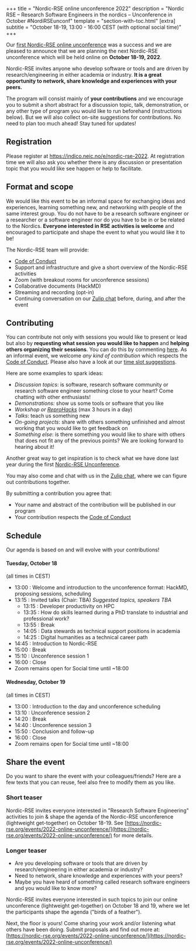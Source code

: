 +++
title = "Nordic-RSE online unconference 2022"
description = "Nordic RSE – Research Software Engineers in the nordics – Unconference in October #NordiRSEunconf"
template = "section-with-toc.html"
[extra]
subtitle = "October 18-19, 13:00 - 16:00 CEST (with optional social time)"
+++

Our [first Nordic-RSE online unconference](/events/2021-online-unconference)
was a success and we are pleased to announce that we are planning the next
Nordic-RSE unconference which will be held online on **October 18-19, 2022**.

Nordic-RSE invites anyone who develop software or tools and are driven by
research/engineering in either academia or industry.
**It is a great opportunity to network, share knowledge and experiences with
your peers.**

The program will consist mainly of **your contributions** and we encourage you
to submit a short abstract for a discussion topic, talk, demonstration, or any
other type of program you would like to run beforehand (instructions below).
But we will also collect on-site suggestions for contributions. No need to plan
too much ahead! Stay tuned for updates!


## Registration

Please register at <https://indico.neic.no/e/nordic-rse-2022>. At registration
time we will also ask you whether there is any discussion or presentation topic
that you would like see happen or help to facilitate.


## Format and scope

We would like this event to be an informal space for exchanging ideas and
experiences, learning something new, and networking with people of the same
interest group. You do not have to be a research software engineer or a
researcher or a software engineer nor do you have to be in or be related to the
Nordics. **Everyone interested in RSE activities is welcome** and encouraged to
participate and shape the event to what you would like it to be!

The Nordic-RSE team will provide:
- [Code of Conduct](https://nordic-rse.org/about/code-of-conduct/)
- Support and infrastructure and give a short overview of the Nordic-RSE activities
- Zoom (with breakout rooms for unconference sessions)
- Collaborative documents (HackMD)
- Streaming and recording (opt-in)
- Continuing conversation on our [Zulip chat](https://coderefinery.zulipchat.com/#narrow/stream/213720-nordic-rse)
  before, during, and after the event


## Contributing

You can contribute not only with sessions you would like to present or lead but
also by **requesting what session you would like to happen** and **helping
others organizing their sessions**.  You can do this by commenting
[here](https://github.com/nordic-rse/conference-contributions/issues).
As an informal event, we welcome *any kind of contribution* which respects the
[Code of
Conduct](https://nordic-rse.org/about/code-of-conduct/code-of-conduct).
Please also have a look at our [time slot suggestions](https://github.com/nordic-rse/conference-contributions/blob/main/.github/ISSUE_TEMPLATE/unconference-contribution.md).

Here are some examples to spark ideas:
- *Discussion topics*: is software, research software community or research software engineer something close to your heart? Come chatting with other enthusiasts!
- *Demonstrations:* show us some tools or software that you like
- *Workshop or [ReproHacks](https://reprohack.github.io/reprohack-hq/)* (max 3 hours in a day)
- *Talks*: teach us something new
- *On-going projects*: share with others something unfinished and almost working that you would like to get feedback on
- *Something else*: is there something you would like to share with others that
  does not fit any of the previous points? We are looking forward to hearing
  about it!

Another great way to get inspiration is to check what we have done last year
during the first [Nordic-RSE
Unconference](https://nordic-rse.org/events/2021-online-unconference/).

You may also come and chat with us in the [Zulip
chat](https://coderefinery.zulipchat.com/#narrow/stream/213720-nordic-rse),
where we can figure out contributions together.

By submitting a contribution you agree that:
- Your name and abstract of the contribution will be published in our program
- Your contribution respects the [Code of Conduct](https://nordic-rse.org/about/code-of-conduct)


## Schedule

Our agenda is based on and will evolve with your contributions!


#### Tuesday, October 18

(all times in CEST)

- 13:00 : Welcome and introduction to the unconference format: HackMD, proposing sessions, scheduling
- 13:15 : Invited talks (Chair: TBA) _Suggested topics, speakers TBA_
  - 13:15 : Developer productivity on HPC
  - 13:35 : How do skills learned during a PhD translate to industrial and professional work?
  - 13:55 : Break
  - 14:05 : Data stewards as technical support positions in academia
  - 14:25 : Digital humanities as a technical career path
- 14:45 : Introduction to Nordic-RSE
- 15:00 : Break
- 15:10 : Unconference session 1
- 16:00 : Close
- Zoom remains open for Social time until ~18:00


#### Wednesday, October 19

(all times in CEST)

- 13:00 : Introduction to the day and unconference scheduling
- 13:10 : Unconference session 2
- 14:20 : Break
- 14:40 : Unconference session 3
- 15:50 : Conclusion and follow-up
- 16:00 : Close
- Zoom remains open for Social time until ~18:00


## Share the event

Do you want to share the event with your colleagues/friends? Here are a few
texts that you can reuse, feel also free to modify them as you like.


### Short teaser

Nordic-RSE invites everyone interested in "Research Software Engineering"
activities to join & shape the agenda of the Nordic-RSE unconference
(lightweight get-together) on October 18-19. See
[https://nordic-rse.org/events/2022-online-unconference/](https://nordic-rse.org/events/2022-online-unconference/)
for more details.


### Longer teaser

* Are you developing software or tools that are driven by research/engineering in either academia or industry?
* Need to network, share knowledge and experiences with your peers?
* Maybe you have heard of something called research software engineers and you would like to know more?

Nordic-RSE invites everyone interested in such topics to join our online
unconference (lightweight get-together) on October 18 and 19, where we let the
participants shape the agenda ("birds of a feather").

Next, the floor is yours! Come sharing your work and/or listening what others
have been doing. Submit proposals and find out more at:
[https://nordic-rse.org/events/2022-online-unconference/](https://nordic-rse.org/events/2022-online-unconference/)
